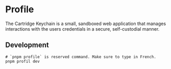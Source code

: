 # Profile

The Cartridge Keychain is a small, sandboxed web application that manages
interactions with the users credentials in a secure, self-custodial manner.

## Development

```
# `pnpm profile` is reserved command. Make sure to type in French.
pnpm profil dev
```
